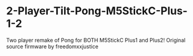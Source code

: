 # 2-Player-Tilt-Pong-M5StickC-Plus-1-2
Two player remake of Pong for BOTH M5StickC Plus1 and Plus2! 
Original source firmware by freedomxxjustice
